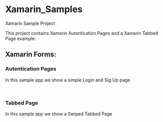 # Xamarin_Samples
Xamarin Sample Project

This project contains Xamarin Autentication Pages and a Xamarin Tabbed Page example:


## Xamarin Forms:

### Autentication Pages
In this sample app we show a simple Login and Sig Up page

<br>
<img src=""> 
<br>

### Tabbed Page
In this sample app we show a Swiped Tabbed Page

<br>
<img src=""> 
<br>
